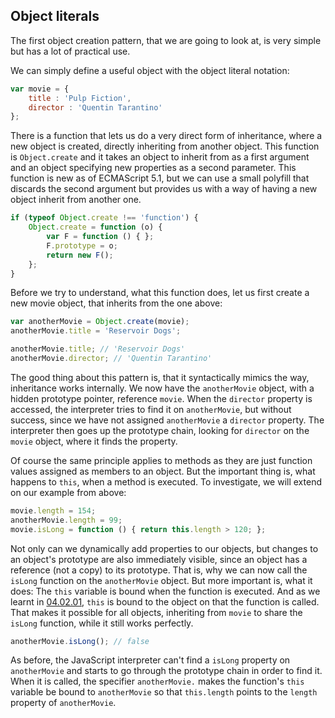 ## Object literals

The first object creation pattern, that we are going to look at, is very simple but has a lot of practical use.

We can simply define a useful object with the object literal notation:
```javascript
var movie = {
    title : 'Pulp Fiction',
    director : 'Quentin Tarantino'
};
```
There is a function that lets us do a very direct form of inheritance, where a new object is created, directly inheriting from another object. This function is `Object.create` and it takes an object to inherit from as a first argument and an object specifying new properties as a second parameter. This function is new as of ECMAScript 5.1, but we can use a small polyfill that discards the second argument but provides us with a way of having a new object inherit from another one.

```javascript
if (typeof Object.create !== 'function') {
    Object.create = function (o) {
        var F = function () { };
        F.prototype = o;
        return new F();
    };
}
```
Before we try to understand, what this function does, let us first create a new movie object, that inherits from the one above:
```javascript
var anotherMovie = Object.create(movie);
anotherMovie.title = 'Reservoir Dogs';

anotherMovie.title; // 'Reservoir Dogs'
anotherMovie.director; // 'Quentin Tarantino'
```

The good thing about this pattern is, that it syntactically mimics the way, inheritance works internally. We now have the `anotherMovie` object, with a hidden prototype pointer, reference `movie`. When the `director` property is accessed, the interpreter tries to find it on `anotherMovie`, but without success, since we have not assigned `anotherMovie` a `director` property. The interpreter then goes up the prototype chain, looking for `director` on the `movie` object, where it finds the property.

Of course the same principle applies to methods as they are just function values assigned as members to an object. But the important thing is, what happens to `this`, when a method is executed. To investigate, we will extend on our example from above:
```javascript
movie.length = 154;
anotherMovie.length = 99;
movie.isLong = function () { return this.length > 120; };
```
Not only can we dynamically add properties to our objects, but changes to an object's prototype are also immediately visible, since an object has a reference (not a copy) to its prototype. That is, why we can now call the `isLong` function on the `anotherMovie` object. But more important is, what it does: The `this` variable is bound when the function is executed. And as we learnt in [04.02.01](#04.02.01), `this` is bound to the object on that the function is called. That makes it possible for all objects, inheriting from `movie` to share the `isLong` function, while it still works perfectly.
```javascript
anotherMovie.isLong(); // false
```
As before, the JavaScript interpreter can't find a `isLong` property on `anotherMovie` and starts to go through the prototype chain in order to find it. When it is called, the specifier `anotherMovie.` makes the function's `this` variable be bound to `anotherMovie` so that `this.length` points to the `length` property of `anotherMovie`.